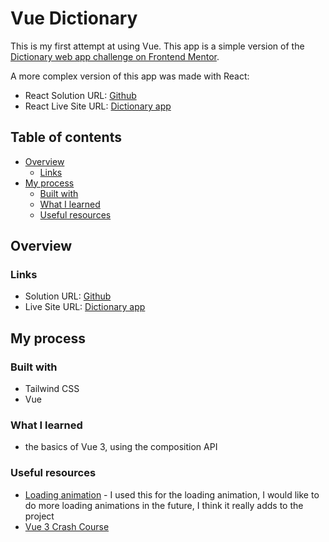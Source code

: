 # Vue Dictionary

This is my first attempt at using Vue. This app is a simple version of the [Dictionary web app challenge on Frontend Mentor](https://www.frontendmentor.io/challenges/dictionary-web-app-h5wwnyuKFL). 

A more complex version of this app was made with React:
- React Solution URL: [Github](https://github.com/jessabc/dictionary)
- React Live Site URL: [Dictionary app](https://dictionary-word.netlify.app)

## Table of contents

- [Overview](#overview)
  - [Links](#links)
- [My process](#my-process)
  - [Built with](#built-with)
  - [What I learned](#what-i-learned)
  - [Useful resources](#useful-resources)


## Overview

### Links

- Solution URL: [Github](https://github.com/jessabc/vue-dictionary)
- Live Site URL: [Dictionary app](https://dictionary-word.netlify.app)

## My process

### Built with

- Tailwind CSS
- Vue

### What I learned

- the basics of Vue 3, using the composition API

### Useful resources

- [Loading animation](https://www.w3schools.com/howto/howto_css_loader.asp) - I used this for the loading animation, I would like to do more loading animations in the future, I think it really adds to the project
- [Vue 3 Crash Course](https://www.youtube.com/watch?v=KTFH4P8unUQ) 
